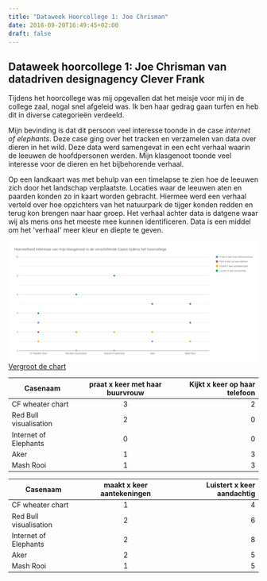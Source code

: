 ```yaml
---
title: "Dataweek Hoorcollege 1: Joe Chrisman"
date: 2018-09-20T16:49:45+02:00
draft: false
---
```

## Dataweek hoorcollege 1: Joe Chrisman van datadriven designagency Clever Frank

Tijdens het hoorcollege was mij opgevallen dat het meisje voor mij in de college zaal, nogal snel afgeleid was. Ik ben haar gedrag gaan turfen en heb dit in diverse categorieën verdeeld. 

Mijn bevinding is dat dit persoon veel interesse toonde in de case *internet of elephants*. Deze case ging over het tracken en verzamelen van data over dieren in het wild. Deze data werd samengevat in een echt verhaal waarin de leeuwen de hoofdpersonen werden. Mijn klasgenoot toonde veel interesse voor de dieren en het bijbehorende verhaal.

Op een landkaart was met behulp van een timelapse te zien hoe de leeuwen zich door het landschap verplaatste. Locaties waar de leeuwen aten en paarden konden zo in kaart worden gebracht. Hiermee werd een verhaal verteld over hoe opzichters van het natuurpark de tijger konden redden en terug kon brengen naar haar groep. Het verhaal achter data is datgene waar wij als mens ons het meeste mee kunnen identificeren. Data is een middel om het 'verhaal' meer kleur en diepte te geven. 

![Hoe interessant vond mijn klasgenoot de verschillende cases](https://github.com/Techdemo/datavisualisatie/blob/master/site/static/Hoeveelheid%20interesse%20van%20mijn%20klasgenoot%20in%20de%20verschillende%20Cases%20tijdens%20het%20hoorcollege.png?raw=true "Hoorcollege 1")
[Vergroot de chart](https://github.com/Techdemo/datavisualisatie/blob/master/site/static/Hoeveelheid%20interesse%20van%20mijn%20klasgenoot%20in%20de%20verschillende%20Cases%20tijdens%20het%20hoorcollege.png?raw=true "Vergroot de chart")

| Casenaam        | praat x keer met haar buurvrouw  | Kijkt x keer op haar telefoon  |
| -------------   |:-------------:                   | -----:                         |
| CF wheater chart| 3                                | 2                              |
| Red Bull visualisation      | 2                    |                              0 |
| Internet of Elephants | 0                          |                              0 |
| Aker | 1                                           |                              3 |
| Mash Rooi | 1                                      |                              3 |

| Casenaam        | maakt x keer aantekeningen       | Luistert x keer aandachtig  |
| -------------   |:-------------:                   | -----:                         |
| CF wheater chart| 1                                | 4                              |
| Red Bull visualisation      | 2                    |                              6 |
| Internet of Elephants | 2                          |                              8 |
| Aker | 2                                           |                              5 |
| Mash Rooi | 1                                      |                              5 |

